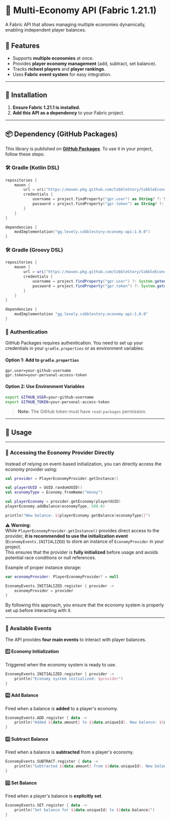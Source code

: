 # 🏦 Multi-Economy API (Fabric 1.21.1)

A Fabric API that allows managing multiple economies dynamically, enabling independent player balances.

## 📌 Features
- Supports **multiple economies** at once.
- Provides **player economy management** (add, subtract, set balance).
- Tracks **richest players** and **player rankings**.
- Uses **Fabric event system** for easy integration.

---

## 🚀 Installation

1. **Ensure Fabric 1.21.1 is installed.**
2. **Add this API as a dependency** to your Fabric project.

---

## 📦 Dependency (GitHub Packages)

This library is published on **[GitHub Packages](https://docs.github.com/en/packages/working-with-a-github-packages-registry/working-with-the-gradle-registry)**. To use it in your project, follow these steps:

### 🛠️ **Gradle (Kotlin DSL)**

```kotlin
repositories {
    maven {
        url = uri("https://maven.pkg.github.com/CobbleStory/CobbleEconomyAPI")
        credentials {
            username = project.findProperty("gpr.user") as String? ?: System.getenv("GITHUB_USER")
            password = project.findProperty("gpr.token") as String? ?: System.getenv("GITHUB_TOKEN")
        }
    }
}

dependencies {
    modImplementation("gg.levely.cobblestory:economy-api:1.0.0")
}
```

### 🛠️ **Gradle (Groovy DSL)**

```groovy
repositories {
    maven {
        url = uri("https://maven.pkg.github.com/CobbleStory/CobbleEconomyAPI")
        credentials {
            username = project.findProperty("gpr.user") ?: System.getenv("GITHUB_USER")
            password = project.findProperty("gpr.token") ?: System.getenv("GITHUB_TOKEN")
        }
    }
}

dependencies {
    modImplementation "gg.levely.cobblestory:economy-api:1.0.0"
}
```

### 🔑 **Authentication**
GitHub Packages requires authentication. You need to set up your credentials in your `gradle.properties` or as environment variables:

#### **Option 1: Add to `gradle.properties`**
```properties
gpr.user=your-github-username
gpr.token=your-personal-access-token
```

#### **Option 2: Use Environment Variables**
```sh
export GITHUB_USER=your-github-username
export GITHUB_TOKEN=your-personal-access-token
```

> **Note:** The GitHub token must have `read:packages` permission.

---

## 📜 Usage

---

### 🔄 **Accessing the Economy Provider Directly**
Instead of relying on event-based initialization, you can directly access the economy provider using:

```kotlin
val provider = PlayerEconomyProvider.getInstance()

val playerUUID = UUID.randomUUID()
val economyType = Economy.fromName("money")

val playerEconomy = provider.getEconomy(playerUUID)
playerEconomy.addBalance(economyType, 500.0)

println("New balance: ${playerEconomy.getBalance(economyType)}")
```

⚠️ **Warning:**  
While `PlayerEconomyProvider.getInstance()` provides direct access to the provider, **it is recommended to use the initialization event** (`EconomyEvents.INITIALIZED`) to store an instance of `EconomyProvider` in your project.  
This ensures that the provider is **fully initialized** before usage and avoids potential race conditions or null references.

Example of proper instance storage:

```kotlin
var economyProvider: PlayerEconomyProvider? = null

EconomyEvents.INITIALIZED.register { provider ->
    economyProvider = provider
}
```

By following this approach, you ensure that the economy system is properly set up before interacting with it.

---

### 📢 Available Events

The API provides **four main events** to interact with player balances.

#### 1️⃣ Economy Initialization
Triggered when the economy system is ready to use.

```kotlin
EconomyEvents.INITIALIZED.register { provider ->
    println("Economy system initialized: $provider")
}
```

#### 2️⃣ Add Balance
Fired when a balance is **added** to a player's economy.

```kotlin
EconomyEvents.ADD.register { data ->
    println("Added ${data.amount} to ${data.uniqueId}. New balance: ${data.balance}")
}
```

#### 3️⃣ Subtract Balance
Fired when a balance is **subtracted** from a player's economy.

```kotlin
EconomyEvents.SUBTRACT.register { data ->
    println("Subtracted ${data.amount} from ${data.uniqueId}. New balance: ${data.balance}")
}
```

#### 4️⃣ Set Balance
Fired when a player's balance is **explicitly set**.

```kotlin
EconomyEvents.SET.register { data ->
    println("Set balance for ${data.uniqueId} to ${data.balance}")
}
```
